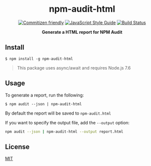 <h1 align="center">npm-audit-html</h1>

<p align="center">
<a href="http://commitizen.github.io/cz-cli/"><img src="https://img.shields.io/badge/commitizen-friendly-brightgreen.svg" alt="Commitizen friendly"></a>
<a href="https://standardjs.com"><img src="https://img.shields.io/badge/code_style-standard-brightgreen.svg" alt="JavaScript Style Guide"></a>
<a href="https://travis-ci.com/Filiosoft/npm-audit-html"><img src="https://travis-ci.com/Filiosoft/npm-audit-html.svg?branch=master" alt="Build Status"></a>

</p>
<p align="center"><b>Generate a HTML report for NPM Audit</b></p>

## Install

```
$ npm install -g npm-audit-html
```

> This package uses async/await and requires Node.js 7.6

## Usage

To generate a report, run the following:

```
$ npm audit --json | npm-audit-html
```

By default the report will be saved to `npm-audit.html`

If you want to specify the output file, add the `--output` option:

```bash
npm audit --json | npm-audit-html --output report.html
```

## License

[MIT](LICENSE)
